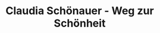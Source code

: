 ---
title: "Claudia Schönauer - Weg zur Schönheit"
url: /fuerstenzell/claudia-schoenauer-weg-zur-schoenheit/
shop: Kosmetik
---